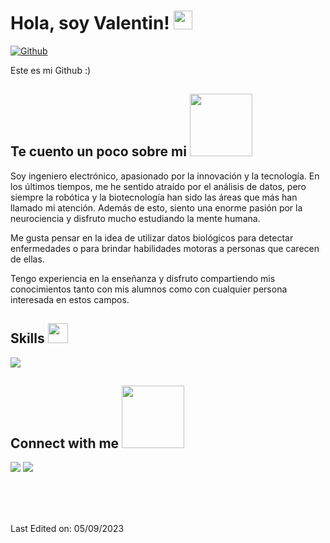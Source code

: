 

<h1> Hola, soy Valentin! <img src = "https://raw.githubusercontent.com/MartinHeinz/MartinHeinz/master/wave.gif" width = 30px>  </h1>
<p align='center'>
</p>



[![Github](https://img.shields.io/github/followers/Aditya664?label=Follow&style=social)](https://github.com/valentinbarco)

<div size='20px'> Este es mi Github :)
</div>

<h2> Te cuento un poco sobre mi <img src = "https://media0.giphy.com/media/KDDpcKigbfFpnejZs6/giphy.gif?cid=ecf05e47oy6f4zjs8g1qoiystc56cu7r9tb8a1fe76e05oty&rid=giphy.gif" width = 100px></h2>



Soy ingeniero electrónico, apasionado por la innovación y la tecnología. En los últimos tiempos, me he sentido atraído por el análisis de datos, pero siempre la robótica y la biotecnología han sido las áreas que más han llamado mi atención. Además de esto, siento una enorme pasión por la neurociencia y disfruto mucho estudiando la mente humana.

Me gusta pensar en la idea de utilizar datos biológicos para detectar enfermedades o para brindar habilidades motoras a personas que carecen de ellas.

Tengo experiencia en la enseñanza y disfruto compartiendo mis conocimientos tanto con mis alumnos como con cualquier persona interesada en estos campos.

<h2> Skills <img src = "https://media2.giphy.com/media/QssGEmpkyEOhBCb7e1/giphy.gif?cid=ecf05e47a0n3gi1bfqntqmob8g9aid1oyj2wr3ds3mg700bl&rid=giphy.gif" width = 32px> </h2>
<p align="left">
  <a href="https://skillicons.dev">
    <img src="https://skillicons.dev/icons?i=python,cpp,c,matlab,octave,js,tensorflow,pytorch,arduino,raspberrypi,git" />
  </a>
</p>


<h2> Connect with me  <img src='https://raw.githubusercontent.com/ShahriarShafin/ShahriarShafin/main/Assets/handshake.gif' width="100px"> </h2>
</p> </h2>
<p align="left">
  <a>
    <a href="https://www.linkedin.com/in/valentin-barco"><img src="https://skillicons.dev/icons?i=linkedin" /></a>
  </a>
   <a href="https://skillicons.dev">
    <a href="https://www.instagram.com/valentinbarcoo"><img src="https://skillicons.dev/icons?i=instagram" /></a>
  </a>
</p>
  
<br>
<br>
  <br>
  

Last Edited on: 05/09/2023
